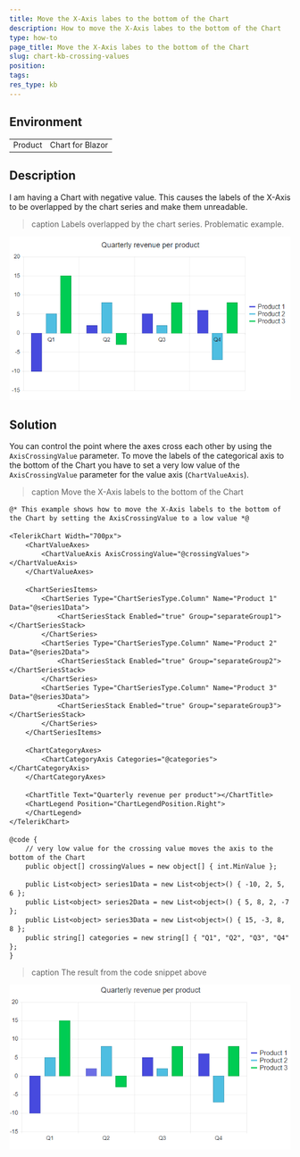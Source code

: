 ```yaml
---
title: Move the X-Axis labes to the bottom of the Chart
description: How to move the X-Axis labes to the bottom of the Chart
type: how-to
page_title: Move the X-Axis labes to the bottom of the Chart
slug: chart-kb-crossing-values
position:
tags:
res_type: kb
---
```


## Environment
<table>
	<tbody>
		<tr>
			<td>Product</td>
			<td>Chart for Blazor</td>
		</tr>
	</tbody>
</table>


## Description

I am having a Chart with negative value. This causes the labels of the X-Axis to be overlapped by the chart series and make them unreadable.

>caption Labels overlapped by the chart series. Problematic example.

![chart crossing values problematic example](images/chart-crossing-values-problematic-example.png)


## Solution

You can control the point where the axes cross each other by using the `AxisCrossingValue` parameter. To move the labels of the categorical axis to the bottom of the Chart you have to set a very low value of the `AxisCrossingValue` parameter for the value axis (`ChartValueAxis`). 


>caption Move the X-Axis labels to the bottom of the Chart

````CSHTML
@* This example shows how to move the X-Axis labels to the bottom of the Chart by setting the AxisCrossingValue to a low value *@

<TelerikChart Width="700px">
    <ChartValueAxes>
        <ChartValueAxis AxisCrossingValue="@crossingValues"></ChartValueAxis>
    </ChartValueAxes>

    <ChartSeriesItems>
        <ChartSeries Type="ChartSeriesType.Column" Name="Product 1" Data="@series1Data">
            <ChartSeriesStack Enabled="true" Group="separateGroup1"></ChartSeriesStack>
        </ChartSeries>
        <ChartSeries Type="ChartSeriesType.Column" Name="Product 2" Data="@series2Data">
            <ChartSeriesStack Enabled="true" Group="separateGroup2"></ChartSeriesStack>
        </ChartSeries>
        <ChartSeries Type="ChartSeriesType.Column" Name="Product 3" Data="@series3Data">
            <ChartSeriesStack Enabled="true" Group="separateGroup3"></ChartSeriesStack>
        </ChartSeries>
    </ChartSeriesItems>

    <ChartCategoryAxes>
        <ChartCategoryAxis Categories="@categories"></ChartCategoryAxis>
    </ChartCategoryAxes>

    <ChartTitle Text="Quarterly revenue per product"></ChartTitle>
    <ChartLegend Position="ChartLegendPosition.Right">
    </ChartLegend>
</TelerikChart>

@code {
    // very low value for the crossing value moves the axis to the bottom of the Chart
    public object[] crossingValues = new object[] { int.MinValue };

    public List<object> series1Data = new List<object>() { -10, 2, 5, 6 };
    public List<object> series2Data = new List<object>() { 5, 8, 2, -7 };
    public List<object> series3Data = new List<object>() { 15, -3, 8, 8 };
    public string[] categories = new string[] { "Q1", "Q2", "Q3", "Q4" };
}
````

>caption The result from the code snippet above

![chart crossing values example](images/chart-crossing-values-example.png)